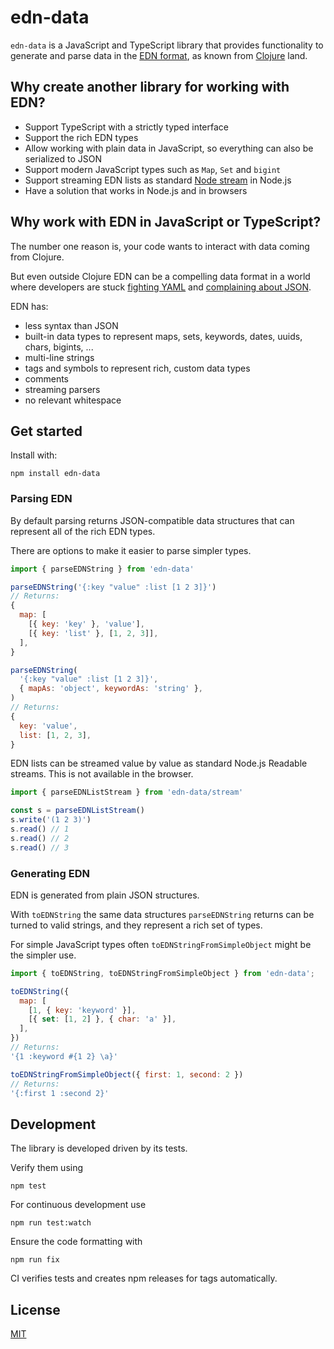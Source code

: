 # edn-data

`edn-data` is a JavaScript and TypeScript library that provides functionality to generate and parse data in the [EDN format](https://github.com/edn-format/edn), as known from [Clojure](https://clojure.org/) land.


## Why create another library for working with EDN?

- Support TypeScript with a strictly typed interface
- Support the rich EDN types
- Allow working with plain data in JavaScript, so everything can also be serialized to JSON
- Support modern JavaScript types such as `Map`, `Set` and `bigint`
- Support streaming EDN lists as standard [Node stream](https://nodejs.org/api/stream.html) in Node.js
- Have a solution that works in Node.js and in browsers


## Why work with EDN in JavaScript or TypeScript?

The number one reason is, your code wants to interact with data coming from Clojure.

But even outside Clojure EDN can be a compelling data format in a world where developers are stuck [fighting YAML](https://twitter.com/jorinvo/status/1283859530695290886)
and [complaining about JSON](https://twitter.com/jorinvo/status/1303095726189228032).

EDN has:

- less syntax than JSON
- built-in data types to represent maps, sets, keywords, dates, uuids, chars, bigints, ...
- multi-line strings
- tags and symbols to represent rich, custom data types
- comments
- streaming parsers
- no relevant whitespace


## Get started

Install with:

```
npm install edn-data
```

### Parsing EDN

By default parsing returns JSON-compatible data structures that can represent all of the rich EDN types.

There are options to make it easier to parse simpler types.

```js
import { parseEDNString } from 'edn-data'

parseEDNString('{:key "value" :list [1 2 3]}')
// Returns:
{
  map: [
    [{ key: 'key' }, 'value'],
    [{ key: 'list' }, [1, 2, 3]],
  ],
}

parseEDNString(
  '{:key "value" :list [1 2 3]}',
  { mapAs: 'object', keywordAs: 'string' },
)
// Returns:
{
  key: 'value',
  list: [1, 2, 3],
}
```

EDN lists can be streamed value by value as standard Node.js Readable streams.
This is not available in the browser.

```js
import { parseEDNListStream } from 'edn-data/stream'

const s = parseEDNListStream()
s.write('(1 2 3)')
s.read() // 1
s.read() // 2
s.read() // 3
```


### Generating EDN

EDN is generated from plain JSON structures.

With `toEDNString` the same data structures `parseEDNString` returns can be turned to valid strings, and they represent a rich set of types.

For simple JavaScript types often `toEDNStringFromSimpleObject` might be the simpler use.

```js
import { toEDNString, toEDNStringFromSimpleObject } from 'edn-data';

toEDNString({
  map: [
    [1, { key: 'keyword' }],
    [{ set: [1, 2] }, { char: 'a' }],
  ],
})
// Returns:
'{1 :keyword #{1 2} \a}'

toEDNStringFromSimpleObject({ first: 1, second: 2 })
// Returns:
'{:first 1 :second 2}'
```


## Development

The library is developed driven by its tests.

Verify them using

```
npm test
```

For continuous development use

```
npm run test:watch
```

Ensure the code formatting with

```
npm run fix
```

CI verifies tests and creates npm releases for tags automatically.


## License

[MIT](./license)
